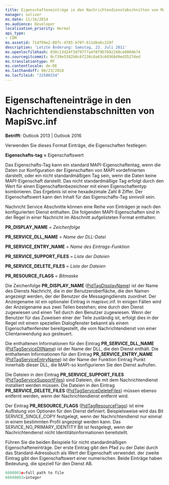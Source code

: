 ```yaml
---
title: Eigenschafteneinträge in den Nachrichtendienstabschnitten von MapiSvc.inf
manager: soliver
ms.date: 11/16/2014
ms.audience: Developer
localization_priority: Normal
api_type:
- COM
ms.assetid: 714f99e2-80fc-4785-b707-611d8a6c229f
description: 'Letzte Änderung: Samstag, 23. Juli 2011'
ms.openlocfilehash: 038c13d24f3d797f7a4f8f9b7692240ce8004b74
ms.sourcegitcommit: 0cf39e5382b8c6f236c8a63c6036849ed3527ded
ms.translationtype: MT
ms.contentlocale: de-DE
ms.lasthandoff: 08/23/2018
ms.locfileid: "22580334"
---
```

# <a name="property-entries-in-mapisvcinf-message-service-sections"></a>Eigenschafteneinträge in den Nachrichtendienstabschnitten von MapiSvc.inf

  
  
**Betrifft**: Outlook 2013 | Outlook 2016 
  
Verwenden Sie dieses Format Einträge, die Eigenschaften festlegen:
  
 **Eigenschafts-tag** **=** Eigenschaftswert 
  
Das Eigenschafts-Tag kann ein standard MAPI-Eigenschaftentag, wenn die Daten zur Konfiguration der Eigenschaften von MAPI vordefinierten darstellt, oder ein nicht standardmäßigen Tag sein, wenn die Daten keine MAPI-Eigenschaft darstellt. Das nicht standardmäßige Tag erfolgt durch den Wert für einen Eigenschaftenbezeichner mit einen Eigenschaftentyp kombinieren. Das Ergebnis ist eine hexadezimale Zahl 8 Ziffer. Der Eigenschaftswert kann den Inhalt für das Eigenschafts-Tag sinnvoll sein. 
  
Nachricht Service Abschnitte können eine Reihe von Einträgen je nach den konfigurierten Dienst enthalten. Die folgenden MAPI-Eigenschaften sind in der Regel in einer Nachricht im Abschnitt aufgelisteten Format enthalten:
  
 **PR_DISPLAY_NAME** =  _Zeichenfolge_
  
 **PR_SERVICE_DLL_NAME** =  _Name der DLL-Datei_
  
 **PR_SERVICE_ENTRY_NAME** =  _Name des Eintrags-Funktion_
  
 **PR_SERVICE_SUPPORT_FILES** =  _Liste der Dateien_
  
 **PR_SERVICE_DELETE_FILES** =  _Liste der Dateien_
  
 **PR_RESOURCE_FLAGS** =  _Bitmaske_
  
Die Zeichenfolge **PR_DISPLAY_NAME** ([PidTagDisplayName](pidtagdisplayname-canonical-property.md)) ist der Name des Diensts Nachricht, die in der Benutzeroberfläche, die den Namen angezeigt werden, der der Benutzer die Messagingdiensts zuordnet. Der Anzeigename ist ein optionaler Eintrag in mapisvc.inf. In einigen Fällen wird der Anzeigename aus zwei Teilen bestehen; eine durch den Dienst zugewiesen und einen Teil durch den Benutzer zugewiesen. Wenn der Benutzer für das Zuweisen einer der Teile zuständig ist, erfolgt dies in der Regel mit einem speziellen Dialogfenster bekannt als einem Eigenschaftenfenster bereitgestellt, die vom Nachrichtendienst von einer Clientanwendung aus gesteuert. 
  
Die enthaltenen Informationen für den Eintrag **PR_SERVICE_DLL_NAME** ([PidTagServiceDllName](pidtagservicedllname-canonical-property.md)) ist der Name der DLL, die den Dienst enthält. Die enthaltenen Informationen für den Eintrag **PR_SERVICE_ENTRY_NAME** ([PidTagServiceEntryName](pidtagserviceentryname-canonical-property.md)) ist der Name der Funktion Eintrag Punkt innerhalb dieser DLL, die MAPI-so konfigurieren Sie den Dienst aufrufen. 
  
Die Dateien in den Eintrag **PR_SERVICE_SUPPORT_FILES** ([PidTagServiceSupportFiles](pidtagservicesupportfiles-canonical-property.md)) sind Dateien, die mit dem Nachrichtendienst installiert werden müssen. Die Dateien in den Eintrag **PR_SERVICE_DELETE_FILES** ([PidTagServiceDeleteFiles](pidtagservicedeletefiles-canonical-property.md)) müssen ebenso entfernt werden, wenn der Nachrichtendienst entfernt wird. 
  
Der Eintrag **PR_RESOURCE_FLAGS** ([PidTagResourceFlags](pidtagresourceflags-canonical-property.md)) ist eine Auflistung von Optionen für den Dienst definiert. Beispielsweise wird das Bit SERVICE_SINGLE_COPY festgelegt, wenn der Nachrichtendienst nur einmal in einem bestimmten Profil angezeigt werden kann. Das SERVICE_NO_PRIMARY_IDENTITY Bit ist festgelegt, wenn der Nachrichtendienst nicht Identitätsinformationen bereitstellt. 
  
Führen Sie die beiden Beispiele für nicht standardmäßigen Eigenschafteneinträge. Der erste Eintrag gibt den Pfad zu der Datei durch das Standard-Adressbuch als Wert der Eigenschaft verwendet. der zweite Eintrag gibt den Eigenschaftswert einer numerischen. Beide Einträge haben Bedeutung, die speziell für den Dienst AB.
  
```cpp
6600001e=full path to file
66040003=integer

```


